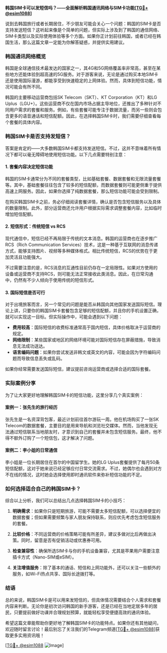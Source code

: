 **韩国SIM卡可以发短信吗？——全面解析韩国通讯网络与SIM卡功能[[TG💪+ @esim1088](https://t.me/s/esim1088)]**

说到去韩国旅行或者长期居住，不少朋友可能会关心一个问题：韩国的SIM卡是否支持发送短信？这听起来像是个简单的问题，但实际上涉及到了韩国的通信网络、SIM卡类型以及实际使用体验等多个方面。如果你正计划前往韩国，或者已经在韩国生活，那么这篇文章一定能为你解答疑惑，并提供实用建议。

### 韩国通讯网络概览

韩国是全球通信技术最发达的国家之一，其4G和5G网络覆盖率非常高，甚至在某些地方还能体验到超高速的5G服务。对于游客来说，无论是通过购买本地SIM卡还是使用国际漫游，都能享受到快速稳定的上网体验。然而，具体到短信功能，情况可能会有所不同。

韩国的主要移动运营商包括SK Telecom（SKT）、KT Corporation（KT）和LG Uplus（LGU+）。这些运营商不仅在国内市场占据主导地位，还推出了多种针对不同用户需求的套餐和服务。例如，有些套餐可能专注于数据流量，而另一些则会包含更多的语音通话和短信配额。因此，在选择韩国SIM卡时，我们需要仔细查看每个套餐的具体内容。

### 韩国SIM卡是否支持发短信？

答案是肯定的——大多数韩国SIM卡都支持发送短信。不过，这并不意味着所有情况下都可以毫无障碍地使用短信功能。以下几点需要特别注意：

#### 1. **套餐内容决定短信功能**
   韩国的SIM卡通常分为不同的套餐类型，比如基础套餐、数据套餐和无限流量套餐等。其中，基础套餐往往包含了较多的短信配额，而数据套餐则可能更侧重于提供高速上网服务。因此，如果你选择了纯数据套餐，那么短信功能可能会受到限制。

   在购买韩国SIM卡之前，务必仔细阅读套餐详情，确认是否包含短信服务以及具体的数量限制。此外，部分运营商还允许用户根据实际需求调整套餐内容，比如临时增加短信配额。

#### 2. **短信形式：传统短信 vs RCS**
   现代通信中，短信已经不再局限于传统的文本消息。韩国的运营商也在逐步推广RCS（Rich Communication Services）技术，这是一种基于互联网的消息传递方式，能够支持图片、视频等多种媒体格式。相比传统短信，RCS的优势在于更加灵活且功能强大。

   不过需要注意的是，RCS消息的互通性目前仍存在一定局限性。如果对方使用的设备或运营商不支持RCS，则可能无法正常接收此类消息。因此，在日常沟通中，仍然有不少人倾向于使用传统的短信形式。

#### 3. **国际短信是否可行**
   对于出境旅客而言，另一个常见的问题是能否从韩国向其他国家发送国际短信。理论上讲，只要你的韩国SIM卡套餐包含足够的短信配额，并且你的手机设置正确，就可以实现这一目标。但实际操作中，可能会遇到以下问题：
   
   - **费用较高**：国际短信的收费标准通常高于国内短信，具体价格取决于运营商的规定。
   - **网络限制**：某些国家或地区的网络环境可能对国际短信存在屏蔽措施，导致消息无法成功送达。
   - **语言编码问题**：如果你尝试发送非韩文或英文的内容，可能会因为字符编码问题而导致信息丢失或乱码。

   如果你经常需要发送国际短信，建议提前咨询运营商或选择合适的国际套餐。

### 实际案例分享

为了让大家更好地理解韩国SIM卡的短信功能，这里分享几个真实案例：

#### 案例一：张先生的旅行经历
张先生是一名资深背包客，最近计划前往首尔游玩一周。他在机场购买了一张SK Telecom的数据套餐，主要目的是用来导航和浏览社交媒体。然而，当他发现无法通过短信联系当地朋友时，才意识到自己的套餐并未包含短信服务。最终，他不得不额外订购了一个短信包，这才解决了问题。

#### 案例二：李小姐的日常通信
李小姐是一位长期居住在首尔的中国留学生。她的LG Uplus套餐提供了每月50条短信配额，这对于她来说已经足够应付日常交流需求。不过，她偶尔也会遇到对方不在线的情况，这时她会选择使用即时通讯软件来弥补短信功能的不足。

### 如何选择适合自己的韩国SIM卡？

综合以上分析，我们可以总结出几点选择韩国SIM卡的小技巧：

1. **明确需求**：如果你只是短期旅游，可能不需要太多短信配额，可以选择便宜的数据套餐；但如果需要频繁与家人朋友保持联系，则应优先考虑包含短信服务的套餐。
   
2. **比较价格**：不同运营商的价格策略可能有所差异，建议多做对比后再做出决策。同时，留意是否有促销活动或优惠券可用。

3. **检查兼容性**：确保所选SIM卡与你的手机设备兼容，尤其是苹果用户需要注意插卡方式（Nano-SIM或eSIM）。

4. **关注增值服务**：除了基本的通话、短信和上网功能外，还可以关注一些额外的服务，如Wi-Fi热点共享、国际长途拨打等。

### 结语

总的来说，韩国SIM卡是可以用来发短信的，但具体情况需要结合个人需求和套餐内容来判断。无论你是初次访问韩国的新手游客，还是已经在当地定居多年的居民，只要提前做好功课并合理规划预算，就能轻松享受便捷高效的通讯体验。

希望这篇文章能帮助你更好地了解韩国SIM卡的功能特点。如果你还有其他疑问，欢迎随时留言讨论！最后别忘了关注我们的Telegram频道[[TG💪+ @esim1088](https://t.me/s/esim1088)]获取更多实用资讯哦！

[[TG💪+ @esim1088](https://t.me/s/esim1088) ![Image](https://i.postimg.cc/4NQfJmqS/Snipaste-2025-05-13-00-14-12.png)]